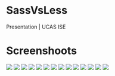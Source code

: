 # SassVsLess
Presentation | UCAS ISE

# Screenshoots

<img src="screenshoots/1.png"/>
<img src="screenshoots/2.png"/>
<img src="screenshoots/3.png"/>
<img src="screenshoots/4.png"/>
<img src="screenshoots/5.png"/>
<img src="screenshoots/6.png"/>
<img src="screenshoots/7.png"/>
<img src="screenshoots/8.png"/>
<img src="screenshoots/9.png"/>
<img src="screenshoots/10.png"/>
<img src="screenshoots/11.png"/>
<img src="screenshoots/12.png"/>
<img src="screenshoots/13.png"/>
<img src="screenshoots/14.png"/>